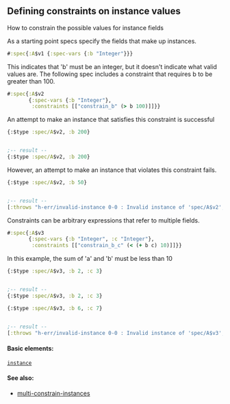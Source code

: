 <!---
  This markdown file was generated. Do not edit.
  -->

## Defining constraints on instance values

How to constrain the possible values for instance fields

As a starting point specs specify the fields that make up instances.

```clojure
#:spec{:A$v1 {:spec-vars {:b "Integer"}}}
```

This indicates that 'b' must be an integer, but it doesn't indicate what valid values are. The following spec includes a constraint that requires b to be greater than 100.

```clojure
#:spec{:A$v2
       {:spec-vars {:b "Integer"},
        :constraints [["constrain_b" (> b 100)]]}}
```

An attempt to make an instance that satisfies this constraint is successful

```clojure
{:$type :spec/A$v2, :b 200}


;-- result --
{:$type :spec/A$v2, :b 200}
```

However, an attempt to make an instance that violates this constraint fails.

```clojure
{:$type :spec/A$v2, :b 50}


;-- result --
[:throws "h-err/invalid-instance 0-0 : Invalid instance of 'spec/A$v2', violates constraints constrain_b" :h-err/invalid-instance]
```

Constraints can be arbitrary expressions that refer to multiple fields.

```clojure
#:spec{:A$v3
       {:spec-vars {:b "Integer", :c "Integer"},
        :constraints [["constrain_b_c" (< (+ b c) 10)]]}}
```

In this example, the sum of 'a' and 'b' must be less than 10

```clojure
{:$type :spec/A$v3, :b 2, :c 3}


;-- result --
{:$type :spec/A$v3, :b 2, :c 3}
```

```clojure
{:$type :spec/A$v3, :b 6, :c 7}


;-- result --
[:throws "h-err/invalid-instance 0-0 : Invalid instance of 'spec/A$v3', violates constraints constrain_b_c" :h-err/invalid-instance]
```

#### Basic elements:

[`instance`](../halite-basic-syntax-reference.md#instance)

#### See also:

* [multi-constrain-instances](multi-constrain-instances.md)


